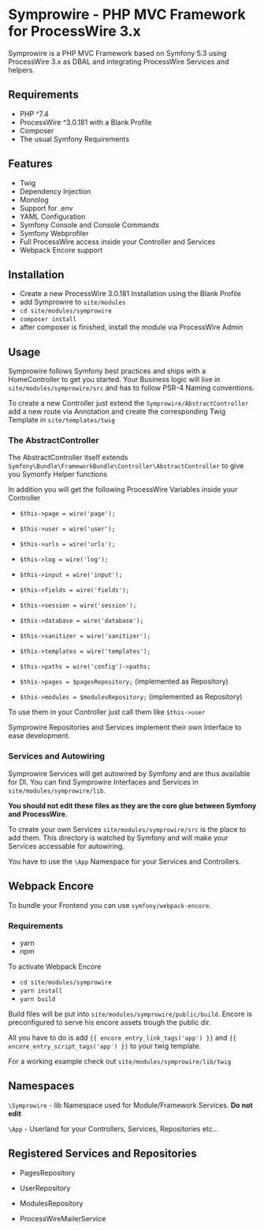 # Symprowire - PHP MVC Framework for ProcessWire 3.x

Symprowire is a PHP MVC Framework based on Symfony 5.3 using ProcessWire 3.x as DBAL and integrating ProcessWire Services and helpers.

## Requirements
- PHP ^7.4
- ProcessWire ^3.0.181 with a Blank Profile 
- Composer
- The usual Symfony Requirements

## Features
- Twig
- Dependency Injection
- Monolog
- Support for .env
- YAML Configuration
- Symfony Console and Console Commands
- Symfony Webprofiler
- Full ProcessWire access inside your Controller and Services
- Webpack Encore support

## Installation
- Create a new ProcessWire 3.0.181 Installation using the Blank Profile
- add Symprowire to `site/modules` 
- `cd site/modules/symprowire`
- `composer install`
- after composer is finished, install the module via ProcessWire Admin

## Usage

Symprowire follows Symfony best practices and ships with a HomeController to get you started.
Your Business logic will live in `site/modules/symprowire/src` and has to follow PSR-4 Naming conventions. 

To create a new Controller just extend the `Symprowire/AbstractController` add a new route via Annotation and create the corresponding Twig Template in `site/templates/twig`

### The AbstractController 

The AbstractController itself extends `Symfony\Bundle\FrameworkBundle\Controller\AbstractController` to give you Symonfy Helper functions

In addition you will get the following ProcessWire Variables inside your Controller

- `$this->page = wire('page');`
- `$this->user = wire('user');`
- `$this->urls = wire('urls');`
- `$this->log = wire('log');`
- `$this->input = wire('input');`
- `$this->fields = wire('fields');`
- `$this->session = wire('session');`
- `$this->database = wire('database');`
- `$this->sanitizer = wire('sanitizer');`
- `$this->templates = wire('templates');`
- `$this->paths = wire('config')->paths;`

- `$this->pages = $pagesRepository;` (implemented as Repository)
- `$this->modules = $modulesRepository;` (implemented as Repository)


To use them in your Controller just call them like `$this->user`

Symprowire Repositories and Services implement their own Interface to ease development.

### Services and Autowiring

Symprowire Services will get autowired by Symfony and are thus available for DI. 
You can find Symprowire Interfaces and Services in `site/modules/symprowire/lib`.

**You should not edit these files as they are the core glue between Symfony and ProcessWire.** 

To create your own Services `site/modules/symprowire/src` is the place to add them. 
This directory is watched by Symfony and will make your Services accessable for autowiring.

You have to use the `\App` Namespace for your Services and Controllers. 

## Webpack Encore
To bundle your Frontend you can use `symfony/webpack-encore`.

### Requirements
- yarn
- npm

To activate Webpack Encore
- `cd site/modules/symprowire`
- `yarn install`
- `yarn build`

Build files will be put into `site/modules/symprowire/public/build`.
Encore is preconfigured to serve his encore assets trough the public dir.

All you have to do is add `{{ encore_entry_link_tags('app') }}` and `{{ encore_entry_script_tags('app') }}` to your twig template.

For a working example check out `site/modules/symprowire/lib/twig`

## Namespaces

`\Symprowire` - lib Namespace used for Module/Framework Services. **Do not edit**

`\App` - Userland for your Controllers, Services, Repositories etc...

## Registered Services and Repositories

- PagesRepository
- UserRepository
- ModulesRepository

- ProcessWireMailerService
